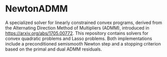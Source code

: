 # NewtonADMM
A specialized solver for linearly constrained convex programs, derived from the Alternating Direction Method of Multipliers (ADMM), introduced in https://arxiv.org/abs/1705.00772. 
This repository contains solvers for convex quadratic problems and Lasso problems. Both implementations include a preconditioned semismooth Newton step and a stopping criterion based on the primal and dual ADMM residuals.
